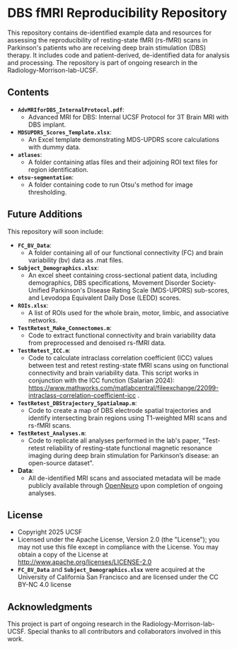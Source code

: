 # DBS fMRI Reproducibility Repository

This repository contains de-identified example data and resources for assessing the reproducibility of resting-state fMRI (rs-fMRI) scans in Parkinson's patients who are receiving deep brain stimulation (DBS) therapy. It includes code and patient-derived, de-identified data for analysis and processing. The repository is part of ongoing research in the Radiology-Morrison-lab-UCSF.

## Contents 
- **`AdvMRIforDBS_InternalProtocol.pdf`**:
  - Advanced MRI for DBS: Internal UCSF Protocol for 3T Brain MRI with DBS implant.
- **`MDSUPDRS_Scores_Template.xlsx`**:
   - ​An Excel template demonstrating MDS-UPDRS score calculations with dummy data. ​
- **`atlases`**:
  - A folder containing atlas files and their adjoining ROI text files for region identification.
- **`otsu-segmentation`**:
  - A folder containing code to run Otsu's method for image thresholding.

## Future Additions
This repository will soon include:
- **`FC_BV_Data`**:
    - A folder containing all of our functional connectivity (FC) and brain variability (bv) data as .mat files.
- **`Subject_Demographics.xlsx`**:
    - An excel sheet containing cross-sectional patient data, including demographics, DBS specifications, Movement Disorder Society-Unified Parkinson's Disease Rating Scale (MDS-UPDRS) sub-scores, and Levodopa Equivalent Daily Dose (LEDD) scores.
- **`ROIs.xlsx`**:
   - A list of ROIs used for the whole brain, motor, limbic, and associative networks.
- **`TestRetest_Make_Connectomes.m`**: 
  - Code to extract functional connectivity and brain variability data from preprocessed and denoised rs-fMRI data.
- **`TestRetest_ICC.m`**:
   - Code to calculate intraclass correlation coefficient (ICC) values between test and retest resting-state fMRI scans using on functional connectivity and brain variability data. This script works in conjunction with the ICC function (Salarian 2024): https://www.mathworks.com/matlabcentral/fileexchange/22099-intraclass-correlation-coefficient-icc .
- **`TestRetest_DBStrajectory_Spatialmap.m`**:
   - Code to create a map of DBS electrode spatial trajectories and identify intersecting brain regions using T1-weighted MRI scans and rs-fMRI scans.
- **`TestRetest_Analyses.m`**:
   - Code to replicate all analyses performed in the lab's paper, "Test-retest reliability of resting-state functional magnetic resonance imaging during deep brain stimulation for Parkinson’s disease: an open-source dataset".
- **Data**:
  - All de-identified MRI scans and associated metadata will be made publicly available through [OpenNeuro](https://openneuro.org/) upon completion of ongoing analyses.

## License
- Copyright 2025 UCSF
- Licensed under the Apache License, Version 2.0 (the "License"); you may not use this file except in compliance with the License. You may obtain a copy of the License at http://www.apache.org/licenses/LICENSE-2.0
- **`FC_BV_Data`** and **`Subject_Demographics.xlsx`** were acquired at the University of California San Francisco and are licensed under the CC BY-NC 4.0 license

## Acknowledgments
This project is part of ongoing research in the Radiology-Morrison-lab-UCSF. Special thanks to all contributors and collaborators involved in this work.
